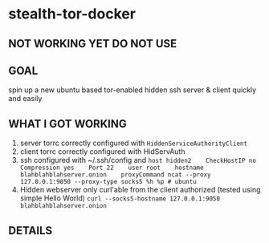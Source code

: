 # stealth-tor-docker
## NOT WORKING YET DO NOT USE

## GOAL   
spin up a new ubuntu based tor-enabled hidden ssh server & client quickly and easily

## WHAT I GOT WORKING

1. server torrc correctly configured with `HiddenServiceAuthorityClient`
2. client torrc correctly configured with HidServAuth 
3. ssh configured with ~/.ssh/config and `host hidden2   
CheckHostIP no   
Compression yes   
Port 22   
user root   
hostname blahblahblahserver.onion   
proxyCommand ncat --proxy 127.0.0.1:9050 --proxy-type socks5 %h %p # ubuntu`   
4. Hidden webserver only curl'able from the client authorized (tested using simple Hello World) `curl --socks5-hostname 127.0.0.1:9050 blahblahblahserver.onion`

## DETAILS
